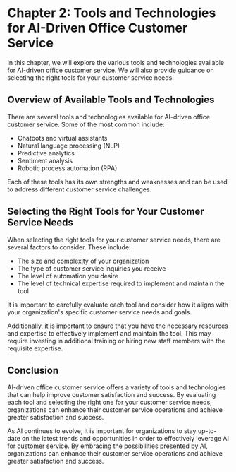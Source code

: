 Chapter 2: Tools and Technologies for AI-Driven Office Customer Service
=======================================================================

In this chapter, we will explore the various tools and technologies available for AI-driven office customer service. We will also provide guidance on selecting the right tools for your customer service needs.

Overview of Available Tools and Technologies
--------------------------------------------

There are several tools and technologies available for AI-driven office customer service. Some of the most common include:

* Chatbots and virtual assistants
* Natural language processing (NLP)
* Predictive analytics
* Sentiment analysis
* Robotic process automation (RPA)

Each of these tools has its own strengths and weaknesses and can be used to address different customer service challenges.

Selecting the Right Tools for Your Customer Service Needs
---------------------------------------------------------

When selecting the right tools for your customer service needs, there are several factors to consider. These include:

* The size and complexity of your organization
* The type of customer service inquiries you receive
* The level of automation you desire
* The level of technical expertise required to implement and maintain the tool

It is important to carefully evaluate each tool and consider how it aligns with your organization's specific customer service needs and goals.

Additionally, it is important to ensure that you have the necessary resources and expertise to effectively implement and maintain the tool. This may require investing in additional training or hiring new staff members with the requisite expertise.

Conclusion
----------

AI-driven office customer service offers a variety of tools and technologies that can help improve customer satisfaction and success. By evaluating each tool and selecting the right one for your customer service needs, organizations can enhance their customer service operations and achieve greater satisfaction and success.

As AI continues to evolve, it is important for organizations to stay up-to-date on the latest trends and opportunities in order to effectively leverage AI for customer service. By embracing the possibilities presented by AI, organizations can enhance their customer service operations and achieve greater satisfaction and success.
